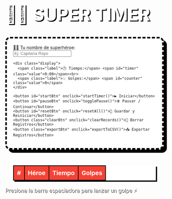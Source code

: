 <!DOCTYPE html>
<html lang="es">
<head>
  <meta charset="UTF-8">
  <title>🦸‍♂️ Super Timer</title>
  <style>
    @import url('https://fonts.googleapis.com/css2?family=Bangers&display=swap');

    body {
      background: radial-gradient(circle, #ffeb3b, #f44336);
      font-family: 'Bangers', cursive;
      text-align: center;
      color: #000;
      padding: 40px;
    }

    h1 {
      font-size: 4em;
      color: #fff;
      text-shadow: 3px 3px #000;
    }

    .panel {
      background: #fff;
      border: 5px dashed #000;
      border-radius: 15px;
      padding: 20px;
      box-shadow: 10px 10px #000;
      display: inline-block;
      margin-bottom: 30px;
    }

    .display {
      font-size: 2.5em;
      margin-bottom: 20px;
    }

    .label {
      color: #f44336;
      text-shadow: 2px 2px #000;
    }

    .value {
      color: #3f51b5;
      text-shadow: 1px 1px #000;
    }

    button {
      font-family: 'Bangers', cursive;
      font-size: 1.5em;
      padding: 10px 20px;
      margin: 8px;
      border: 4px solid #000;
      border-radius: 10px;
      cursor: pointer;
      box-shadow: 4px 4px #000;
      transition: transform 0.2s;
    }

    button:hover {
      transform: scale(1.1);
    }

    #startBtn { background: #4caf50; color: white; }
    #pauseBtn { background: #2196f3; color: white; }
    #resetBtn { background: #ff9800; color: white; }
    .clearBtn { background: #e91e63; color: white; }
    .exportBtn { background: #673ab7; color: white; }

    input[type="text"] {
      padding: 10px;
      font-family: 'Bangers';
      font-size: 1.2em;
      border: 3px solid #000;
      border-radius: 10px;
      width: 70%;
      margin-bottom: 15px;
    }

    table {
      margin: 20px auto;
      border-collapse: collapse;
      width: 90%;
      max-width: 700px;
      background-color: #fff;
      box-shadow: 4px 4px #000;
    }

    th, td {
      border: 2px solid #000;
      padding: 10px;
      font-size: 1.2em;
    }

    th {
      background-color: #f44336;
      color: white;
    }

    footer {
      margin-top: 20px;
      font-size: 1.2em;
      color: #fff;
      text-shadow: 1px 1px #000;
    }
  </style>
</head>
<body>

  <h1>🦸‍♂️ SUPER TIMER</h1>

  <div class="panel">
    <div>
      🦸‍♀️ Tu nombre de superhéroe:<br>
      <input type="text" id="heroName" placeholder="Ej: Capitana Rayo">
    </div>

    <div class="display">
      <span class="label">🕒 Tiempo:</span> <span id="timer" class="value">0:00</span><br>
      <span class="label">💥 Golpes:</span> <span id="counter" class="value">0</span>
    </div>

    <button id="startBtn" onclick="startTimer()">▶️ Iniciar</button>
    <button id="pauseBtn" onclick="togglePause()">⏸️ Pausar / Continuar</button>
    <button id="resetBtn" onclick="resetAll()">🔁 Guardar y Reiniciar</button>
    <button class="clearBtn" onclick="clearRecords()">🧹 Borrar Registros</button>
    <button class="exportBtn" onclick="exportToCSV()">📥 Exportar Registros</button>
  </div>

  <table>
    <thead>
      <tr>
        <th>#</th>
        <th>Héroe</th>
        <th>Tiempo</th>
        <th>Golpes</th>
      </tr>
    </thead>
    <tbody id="recordTable">
      <!-- Registros aquí -->
    </tbody>
  </table>

  <footer>Presiona la barra espaciadora para lanzar un golpe ⚡</footer>

  <!-- Sonido POW -->
  <audio id="punchSound" src="https://cdn.pixabay.com/download/audio/2022/03/15/audio_26cf1a1ba7.mp3?filename=punch-140236.mp3" preload="auto"></audio>

  <script>
    let minutes = 0;
    let seconds = 0;
    let counter = 0;
    let timerInterval;
    let isRunning = false;
    let isPaused = false;
    let records = [];

    window.onload = function () {
      const saved = localStorage.getItem('superTimerRecords');
      if (saved) {
        records = JSON.parse(saved);
        renderTable();
      }
    };

    function startTimer() {
      if (isRunning) return;
      isRunning = true;
      isPaused = false;
      timerInterval = setInterval(updateTime, 1000);
    }

    function updateTime() {
      if (isPaused) return;
      seconds++;
      if (seconds >= 60) {
        minutes++;
        seconds = 0;
      }
      updateDisplay();
    }

    function updateDisplay() {
      document.getElementById('timer').textContent = `${minutes}:${seconds.toString().padStart(2, '0')}`;
      document.getElementById('counter').textContent = counter;
    }

    function togglePause() {
      if (!isRunning) return;
      isPaused = !isPaused;
    }

    function resetAll() {
      if (isRunning) {
        saveRecord();
      }
      clearInterval(timerInterval);
      minutes = 0;
      seconds = 0;
      counter = 0;
      isRunning = false;
      isPaused = false;
      updateDisplay();
    }

    function saveRecord() {
      const hero = document.getElementById('heroName').value.trim() || "Anónimo";
      const timeStr = `${minutes}:${seconds.toString().padStart(2, '0')}`;
      records.push({ hero, time: timeStr, count: counter });
      localStorage.setItem('superTimerRecords', JSON.stringify(records));
      renderTable();
    }

    function renderTable() {
      const table = document.getElementById('recordTable');
      table.innerHTML = '';
      records.forEach((r, i) => {
        const row = `<tr><td>${i + 1}</td><td>${r.hero}</td><td>${r.time}</td><td>${r.count}</td></tr>`;
        table.innerHTML += row;
      });
    }

    function clearRecords() {
      records = [];
      localStorage.removeItem('superTimerRecords');
      renderTable();
    }

    function exportToCSV() {
      if (records.length === 0) {
        alert("No hay registros para exportar.");
        return;
      }

      let csvContent = "data:text/csv;charset=utf-8," + 
        "No,Héroe,Tiempo,Golpes\n" +
        records.map((r, i) =>
          `${i + 1},"${r.hero}","${r.time}","${r.count}"`
        ).join("\n");

      const encodedUri = encodeURI(csvContent);
      const link = document.createElement("a");
      link.setAttribute("href", encodedUri);
      link.setAttribute("download", "registros_super_timer.csv");
      document.body.appendChild(link);
      link.click();
      document.body.removeChild(link);
    }

    function playSound() {
      const sound = document.getElementById("punchSound");
      sound.currentTime = 0;
      sound.play();
    }

    window.addEventListener('keydown', function (e) {
      if (e.code === 'Space' && isRunning && !isPaused) {
        e.preventDefault();
        counter++;
        updateDisplay();
        playSound();
      }
    });
  </script>

</body>
</html>
